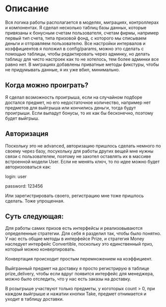 Описание
==================
Вся логика работы располагается в моделях, миграциях, контроллерах и компонентах.
Я сделал несколько таблиц базы данных, которые привязаны к бонусным счетам пользователя,
счетам фирмы, например первый тип счета, типа призовой фонд, с которого мы списываем деньги
и отправляем пользователю. Все настройки интервалов и коэффициентов я положил в config/params,
можно это сделать с помощью таблицы, чтобы редактировать через админку, но делать таблицу для
чисто настроек как то не хотелось, тем более админки все равно нет. В миграциях добавлены
приватные методы фикстуры, чтобы не придумывать данные, я их уже вбил, минимально.


Когда можно проиграть?
-----------------------
Я сделал возможность проигрыша, если на случайном подборе достался предмет, но его недостаточное количество,
например нет предметов для выйгрыша или кончились деньги, тогда будут проигрыши. Если выпадут бонусы,
то их как бы бесконечно, поэтому будет выйгрыш.

Авторизация
----------------
Поскольку это не advanced, авторизацию пришлось сделать немного по своему через базу,
посукольку для работы других вещей мне нужны связи с пользователем, поэтому не захотел оставлять
их в массиве встроенной модели User. Если не менять ключ, то по идее можно будет авторизооваться как:

login: user

password: 123456

Или зарегистрировать своего, регистрацию мне тоже пришлось сделать. Тоже упрощенная.

Суть следующая:
-------------

Для работы самих призов есть интерфейсы и реализовываются определенные стратегии. Для себя я разделил так,
чтобы было понятно. У нас есть общие методы в интерфейсе Prize, и стратегия Money наследует
интерфейс Convertible, поскольку это единственный приз, который можно конвертировать.

Конвертация происходит простым перемножением на коэффициент.

Выйгранный предмет на доставку я просто регистрирую в таблице prize_delivery, чтобы если вдруг
появится интерфейс для менеджера, можно было отследить, что у нас есть заказы на доставку.

В розыгрыше участвуют только предметы, у коготорых count > 0, при каждом выйгрыше и нажатии кнопки Take,
предмет отнимается и уходит в таблицу доставки.
